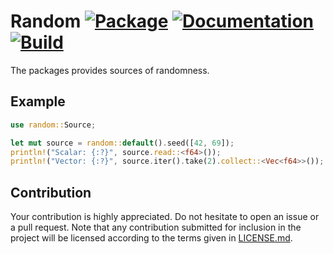 # Random [![Package][package-img]][package-url] [![Documentation][documentation-img]][documentation-url] [![Build][build-img]][build-url]

The packages provides sources of randomness.

## Example

```rust
use random::Source;

let mut source = random::default().seed([42, 69]);
println!("Scalar: {:?}", source.read::<f64>());
println!("Vector: {:?}", source.iter().take(2).collect::<Vec<f64>>());
```

## Contribution

Your contribution is highly appreciated. Do not hesitate to open an issue or a
pull request. Note that any contribution submitted for inclusion in the project
will be licensed according to the terms given in [LICENSE.md](LICENSE.md).

[build-img]: https://github.com/stainless-steel/random/workflows/build/badge.svg
[build-url]: https://github.com/stainless-steel/random/actions/workflows/build.yml
[documentation-img]: https://docs.rs/random/badge.svg
[documentation-url]: https://docs.rs/random
[package-img]: https://img.shields.io/crates/v/random.svg
[package-url]: https://crates.io/crates/random
